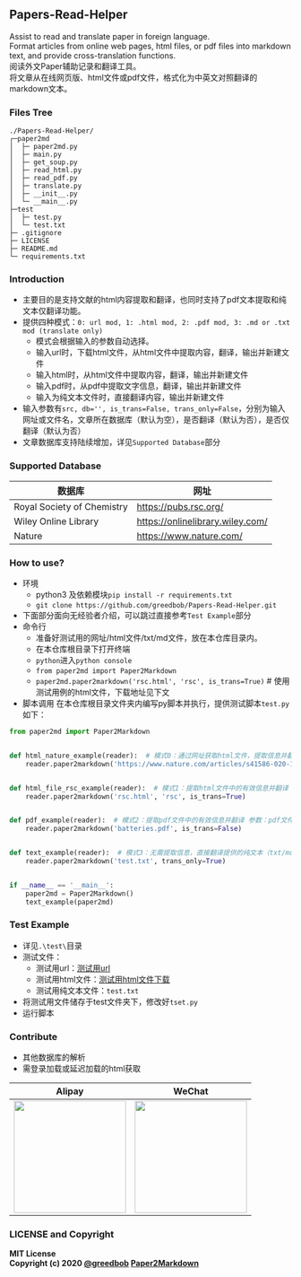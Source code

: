 ## Papers-Read-Helper
Assist to read and translate paper in foreign language.  
Format articles from online web pages, html files, or pdf files into markdown text, and provide cross-translation functions.  
阅读外文Paper辅助记录和翻译工具。  
将文章从在线网页版、html文件或pdf文件，格式化为中英文对照翻译的markdown文本。

### Files Tree
```
./Papers-Read-Helper/
┌─paper2md
│  ├─ paper2md.py
│  ├─ main.py
│  ├─ get_soup.py
│  ├─ read_html.py
│  ├─ read_pdf.py
│  ├─ translate.py
│  ├─ __init__.py
│  └─ __main__.py
├─test
│  ├─ test.py
│  └─ test.txt
├─ .gitignore
├─ LICENSE
├─ README.md
└─ requirements.txt
```

### Introduction
- 主要目的是支持文献的html内容提取和翻译，也同时支持了pdf文本提取和纯文本仅翻译功能。
- 提供四种模式：`0: url mod, 1: .html mod, 2: .pdf mod, 3: .md or .txt mod (translate only)`
  - 模式会根据输入的参数自动选择。
  - 输入url时，下载html文件，从html文件中提取内容，翻译，输出并新建文件
  - 输入html时，从html文件中提取内容，翻译，输出并新建文件
  - 输入pdf时，从pdf中提取文字信息，翻译，输出并新建文件
  - 输入为纯文本文件时，直接翻译内容，输出并新建文件
- 输入参数有`src, db='', is_trans=False, trans_only=False`，分别为输入网址或文件名，文章所在数据库（默认为空），是否翻译（默认为否），是否仅翻译（默认为否）
- 文章数据库支持陆续增加，详见`Supported Database`部分

### Supported Database
| 数据库 | 网址 |
| - | - |
| Royal Society of Chemistry | https://pubs.rsc.org/ |
| Wiley Online Library | https://onlinelibrary.wiley.com/ |
| Nature | https://www.nature.com/ |

### How to use? 
- 环境
  - python3 及依赖模块`pip install -r requirements.txt`  
  - `git clone https://github.com/greedbob/Papers-Read-Helper.git`
- 下面部分面向无经验者介绍，可以跳过直接参考`Test Example`部分
- 命令行
  - 准备好测试用的网址/html文件/txt/md文件，放在本仓库目录内。
  - 在本仓库根目录下打开终端
  - `python`进入`python console`  
  - `from paper2md import Paper2Markdown`  
  - `paper2md.paper2markdown('rsc.html', 'rsc', is_trans=True)` # 使用测试用例的html文件，下载地址见下文
- 脚本调用
在本仓库根目录文件夹内编写py脚本并执行，提供测试脚本`test.py`如下：  
```python
from paper2md import Paper2Markdown


def html_nature_example(reader):  # 模式0：通过网址获取html文件，提取信息并翻译 参数：网址，文章所在数据库，是否翻译
    reader.paper2markdown('https://www.nature.com/articles/s41586-020-1994-5', 'nature', is_trans=True)


def html_file_rsc_example(reader):  # 模式1：提取html文件中的有效信息并翻译 参数：html文件名，文章所在数据库，是否翻译
    reader.paper2markdown('rsc.html', 'rsc', is_trans=True)


def pdf_example(reader):  # 模式2：提取pdf文件中的有效信息并翻译 参数：pdf文件名，是否翻译
    reader.paper2markdown('batteries.pdf', is_trans=False)


def text_example(reader):  # 模式3：无需提取信息，直接翻译提供的纯文本（txt/md等格式） 参数：文件名，是否仅翻译
    reader.paper2markdown('test.txt', trans_only=True)


if __name__ == '__main__':
    paper2md = Paper2Markdown()
    text_example(paper2md)
```

### Test Example
- 详见`.\test\`目录
- 测试文件：
  - 测试用url：[测试用url](https://pubs.rsc.org/en/content/articlelanding/2018/CC/C8CC01388H)
  - 测试用html文件：[测试用html文件下载](https://pubs.rsc.org/en/content/articlelanding/2018/CC/C8CC01388H)
  - 测试用纯文本文件：`test.txt`
- 将测试用文件储存于test文件夹下，修改好`tset.py`
- 运行脚本


### Contribute
- 其他数据库的解析
- 需登录加载或延迟加载的html获取

| Alipay | WeChat |
| - | - |
| <img src="https://greedbob.github.io/images/alipay-600.jpg" width = "200" > | <img src="https://greedbob.github.io/images/wechat-600.png" width = "200" > |

### LICENSE and Copyright
**MIT License**  
**Copyright (c) 2020 [@greedbob](https//blog.greedfox.me) [Paper2Markdown](https://github.com/greedbob/Markdown-Papers-and-Translate)**
